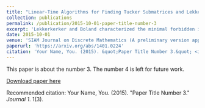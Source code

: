 ```yaml
---
title: "Linear-Time Algorithms for Finding Tucker Submatrices and Lekkerkerker-Boland Subgraphs"
collection: publications
permalink: /publication/2015-10-01-paper-title-number-3
excerpt: 'Lekkerkerker and Boland characterized the minimal forbidden induced subgraphs for the class of interval graphs. We give a linear-time algorithm to find one in any graph that is not an interval graph. Tucker characterized the minimal forbidden submatrices of binary matrices that do not have the consecutive-ones property. We give a linear-time algorithm to find one in any binary matrix that does not have the consecutive-ones property.'
date: 2015-10-01
venue: 'SIAM Journal on Discrete Mathematics (A preliminary version appeared in WG 2013)'
paperurl: 'https://arxiv.org/abs/1401.0224'
citation: 'Your Name, You. (2015). &quot;Paper Title Number 3.&quot; <i>Journal 1</i>. 1(3).'
---
```

This paper is about the number 3. The number 4 is left for future work.

[Download paper here](http://academicpages.github.io/files/paper3.pdf)

Recommended citation: Your Name, You. (2015). "Paper Title Number 3." <i>Journal 1</i>. 1(3).
